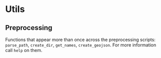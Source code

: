 # Utils

## Preprocessing

Functions that appear more than once across the preprocessing scripts: `parse_path`, `create_dir`, `get_names`, `create_geojson`. For more information call `help` on them.
